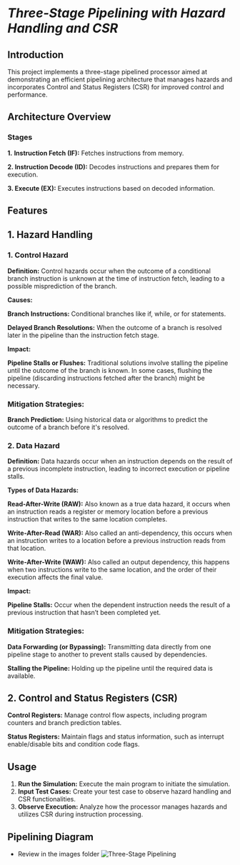 # *Three-Stage Pipelining with Hazard Handling and CSR*

## Introduction
This project implements a three-stage pipelined processor aimed at demonstrating an efficient pipelining architecture that manages hazards and incorporates Control and Status Registers (CSR) for improved control and performance.

## Architecture Overview

### Stages
**1.** **Instruction Fetch (IF):** Fetches instructions from memory.

**2. Instruction Decode (ID):** Decodes instructions and prepares them for execution.

**3. Execute (EX):** Executes instructions based on decoded information.

## Features
## 1. **Hazard Handling**

### 1. Control Hazard

**Definition:** Control hazards occur when the outcome of a conditional branch instruction is unknown at the time of instruction fetch, leading to a possible misprediction of the branch.

**Causes:**

**Branch Instructions:** Conditional branches like if, while, or for statements.

**Delayed Branch Resolutions:** When the outcome of a branch is resolved later in the pipeline than the instruction fetch stage.

**Impact:**

**Pipeline Stalls or Flushes:** Traditional solutions involve stalling the pipeline until the outcome of the branch is known. In some cases, flushing the pipeline (discarding instructions fetched after the branch) might be necessary.

### **Mitigation Strategies:**

**Branch Prediction:** Using historical data or algorithms to predict the outcome of a branch before it's resolved.


### 2. Data Hazard

**Definition:** Data hazards occur when an instruction depends on the result of a previous incomplete instruction, leading to incorrect execution or pipeline stalls.

**Types of Data Hazards:**

**Read-After-Write (RAW):** Also known as a true data hazard, it occurs when an instruction reads a register or memory location before a previous instruction that writes to the same location completes.

**Write-After-Read (WAR):** Also called an anti-dependency, this occurs when an instruction writes to a location before a previous instruction reads from that location.

**Write-After-Write (WAW):** Also called an output dependency, this happens when two instructions write to the same location, and the order of their execution affects the final value.

**Impact:**

**Pipeline Stalls:** Occur when the dependent instruction needs the result of a previous instruction that hasn’t been completed yet.

### **Mitigation Strategies:**

**Data Forwarding (or Bypassing):** Transmitting data directly from one pipeline stage to another to prevent stalls caused by dependencies.

**Stalling the Pipeline:** Holding up the pipeline until the required data is available.

## 2. **Control and Status Registers (CSR)**

**Control Registers:** Manage control flow aspects, including program counters and branch prediction tables.

**Status Registers:** Maintain flags and status information, such as interrupt enable/disable bits and condition code flags.

## Usage
1. **Run the Simulation:** Execute the main program to initiate the simulation.
2. **Input Test Cases:** Create your test case to observe hazard handling and CSR functionalities.
3. **Observe Execution:** Analyze how the processor manages hazards and utilizes CSR during instruction processing.

## Pipelining Diagram
- Review in the images folder
![Three-Stage Pipelining](images/pipeline_diagram.jpeg)
